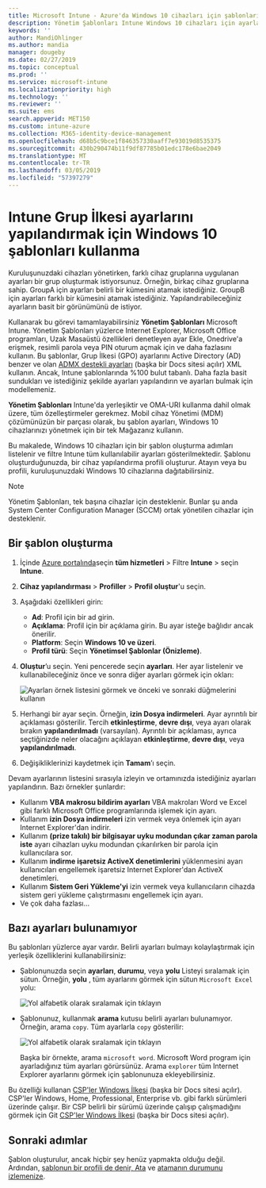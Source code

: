 ```yaml
---
title: Microsoft Intune - Azure'da Windows 10 cihazları için şablonları kullanma | Microsoft Docs
description: Yönetim Şablonları Intune Windows 10 cihazları için ayarlar grupları oluşturmak için kullanın. Bu ayarları bir cihaz yapılandırma profilinde de Office programları denetlemek, Internet Explorer özelliklerini güvenli, OneDrive erişimi denetlemek, Uzak Masaüstü özelliklerini kullanmak, otomatik etkinleştirmek, güç yönetimi ayarlarını ayarlayın, HTTP yazdırma, farklı bir kullanıcı için kullanın oturum açma seçenekleri ve olay günlüğünün boyutunu denetimi.
keywords: ''
author: MandiOhlinger
ms.author: mandia
manager: dougeby
ms.date: 02/27/2019
ms.topic: conceptual
ms.prod: ''
ms.service: microsoft-intune
ms.localizationpriority: high
ms.technology: ''
ms.reviewer: ''
ms.suite: ems
search.appverid: MET150
ms.custom: intune-azure
ms.collection: M365-identity-device-management
ms.openlocfilehash: d68b5c9bce1f846357330aaff7e93019d8535375
ms.sourcegitcommit: 430b290474b11f9df87785b01edc178e6bae2049
ms.translationtype: MT
ms.contentlocale: tr-TR
ms.lasthandoff: 03/05/2019
ms.locfileid: "57397279"
---
```

# <a name="use-windows-10-templates-to-configure-group-policy-settings-in-microsoft-intune"></a>Intune Grup İlkesi ayarlarını yapılandırmak için Windows 10 şablonları kullanma

Kuruluşunuzdaki cihazları yönetirken, farklı cihaz gruplarına uygulanan ayarları bir grup oluşturmak istiyorsunuz. Örneğin, birkaç cihaz gruplarına sahip. GroupA için ayarları belirli bir kümesini atamak istediğiniz. GroupB için ayarları farklı bir kümesini atamak istediğiniz. Yapılandırabileceğiniz ayarların basit bir görünümünü de istiyor.

Kullanarak bu görevi tamamlayabilirsiniz **Yönetim Şablonları** Microsoft Intune. Yönetim Şablonları yüzlerce Internet Explorer, Microsoft Office programları, Uzak Masaüstü özellikleri denetleyen ayar Ekle, Onedrive'a erişmek, resimli parola veya PIN oturum açmak için ve daha fazlasını kullanın. Bu şablonlar, Grup İlkesi (GPO) ayarlarını Active Directory (AD) benzer ve olan [ADMX destekli ayarları](https://docs.microsoft.com/windows/client-management/mdm/understanding-admx-backed-policies) (başka bir Docs sitesi açılır) XML kullanın. Ancak, Intune şablonlarında %100 bulut tabanlı. Daha fazla basit sundukları ve istediğiniz şekilde ayarları yapılandırın ve ayarları bulmak için modellemeniz.

**Yönetim Şablonları** Intune'da yerleşiktir ve OMA-URI kullanma dahil olmak üzere, tüm özelleştirmeler gerekmez. Mobil cihaz Yönetimi (MDM) çözümünüzün bir parçası olarak, bu şablon ayarları, Windows 10 cihazlarınızı yönetmek için bir tek Mağazanız kullanın.

Bu makalede, Windows 10 cihazları için bir şablon oluşturma adımları listelenir ve filtre Intune tüm kullanılabilir ayarları gösterilmektedir. Şablonu oluşturduğunuzda, bir cihaz yapılandırma profili oluşturur. Atayın veya bu profili, kuruluşunuzdaki Windows 10 cihazlarına dağıtabilirsiniz.

> [!NOTE]
> Yönetim Şablonları, tek başına cihazlar için desteklenir. Bunlar şu anda System Center Configuration Manager (SCCM) ortak yönetilen cihazlar için desteklenir.

## <a name="create-a-template"></a>Bir şablon oluşturma

1. İçinde [Azure portalında](https://portal.azure.com)seçin **tüm hizmetleri** > Filtre **Intune** > seçin **Intune**.
2. **Cihaz yapılandırması** > **Profiller** > **Profil oluştur**'u seçin.
3. Aşağıdaki özellikleri girin:

    - **Ad**: Profil için bir ad girin.
    - **Açıklama**: Profil için bir açıklama girin. Bu ayar isteğe bağlıdır ancak önerilir.
    - **Platform**: Seçin **Windows 10 ve üzeri**.
    - **Profil türü**: Seçin **Yönetimsel Şablonlar (Önizleme)**.

4. **Oluştur**’u seçin. Yeni pencerede seçin **ayarları**. Her ayar listelenir ve kullanabileceğiniz önce ve sonra diğer ayarları görmek için okları:

    ![Ayarları örnek listesini görmek ve önceki ve sonraki düğmelerini kullanın](./media/administrative-templates-windows/sample-settings-list-next-page.png)

5. Herhangi bir ayar seçin. Örneğin, **izin Dosya indirmeleri**. Ayar ayrıntılı bir açıklaması gösterilir. Tercih **etkinleştirme**, **devre dışı**, veya ayarı olarak bırakın **yapılandırılmadı** (varsayılan). Ayrıntılı bir açıklaması, ayrıca seçtiğinizde neler olacağını açıklayan **etkinleştirme**, **devre dışı**, veya **yapılandırılmadı**.
6. Değişikliklerinizi kaydetmek için **Tamam**’ı seçin.

Devam ayarlarının listesini sırasıyla izleyin ve ortamınızda istediğiniz ayarları yapılandırın. Bazı örnekler şunlardır:

- Kullanım **VBA makrosu bildirim ayarları** VBA makroları Word ve Excel gibi farklı Microsoft Office programlarında işlemek için ayarı.
- Kullanım **izin Dosya indirmeleri** izin vermek veya önlemek için ayarı Internet Explorer'dan indirir.
- Kullanım **(prize takılı) bir bilgisayar uyku modundan çıkar zaman parola iste** ayarı cihazları uyku modundan çıkarılırken bir parola için kullanıcılara sor.
- Kullanım **indirme işaretsiz ActiveX denetimlerini** yüklenmesini ayarı kullanıcıları engellemek işaretsiz Internet Explorer'dan ActiveX denetimleri.
- Kullanım **Sistem Geri Yükleme'yi** izin vermek veya kullanıcıların cihazda sistem geri yükleme çalıştırmasını engellemek için ayarı.
- Ve çok daha fazlası...

## <a name="find-some-settings"></a>Bazı ayarları bulunamıyor

Bu şablonları yüzlerce ayar vardır. Belirli ayarları bulmayı kolaylaştırmak için yerleşik özelliklerini kullanabilirsiniz:

- Şablonunuzda seçin **ayarları**, **durumu**, veya **yolu** Listeyi sıralamak için sütun. Örneğin, **yolu** , tüm ayarlarını görmek için sütun `Microsoft Excel` yolu:

  ![Yol alfabetik olarak sıralamak için tıklayın](./media/administrative-templates-windows/path-filter-shows-excel-options.png)

- Şablonunuz, kullanmak **arama** kutusu belirli ayarları bulunamıyor. Örneğin, arama `copy`. Tüm ayarlarla `copy` gösterilir:

  ![Yol alfabetik olarak sıralamak için tıklayın](./media/administrative-templates-windows/search-copy-settings.png)

  Başka bir örnekte, arama `microsoft word`. Microsoft Word program için ayarladığınız tüm ayarları görürsünüz. Arama `explorer` tüm Internet Explorer ayarlarını görmek için şablonunuza ekleyebilirsiniz.

Bu özelliği kullanan [CSP'ler Windows İlkesi](https://docs.microsoft.com/windows/client-management/mdm/policy-configuration-service-provider#admx-backed-policies) (başka bir Docs sitesi açılır). CSP'ler Windows, Home, Professional, Enterprise vb. gibi farklı sürümleri üzerinde çalışır. Bir CSP belirli bir sürümü üzerinde çalışıp çalışmadığını görmek için Git [CSP'ler Windows İlkesi](https://docs.microsoft.com/windows/client-management/mdm/policy-configuration-service-provider#admx-backed-policies) (başka bir Docs sitesi açılır).

## <a name="next-steps"></a>Sonraki adımlar

Şablon oluşturulur, ancak hiçbir şey henüz yapmakta olduğu değil. Ardından, [şablonun bir profili de denir, Ata](device-profile-assign.md) ve [atamanın durumunu izlemenize](device-profile-monitor.md).
